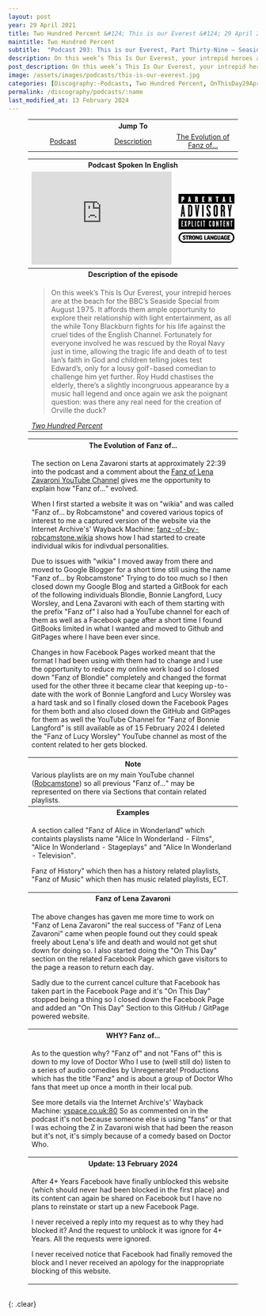 ```yaml
---
layout: post
year: 29 April 2021
title: Two Hundred Percent &#124; This is our Everest &#124; 29 April 2021
maintitle: Two Hundred Percent
subtitle:  "Podcast 293: This is our Everest, Part Thirty-Nine – Seaside Special, 1975"
description: On this week’s This Is Our Everest, your intrepid heroes are at the beach for the BBC’s Seaside Special from August 1975. It affords them ample opportunity to explore their relationship with light entertainment.
post_description: On this week’s This Is Our Everest, your intrepid heroes are at the beach for the BBC’s Seaside Special from August 1975. It affords them ample opportunity to explore their relationship with light entertainment.
image: /assets/images/podcasts/this-is-our-everest.jpg
categories: [Discography:-Podcasts, Two Hundred Percent, OnThisDay29April]
permalink: /discography/podcasts/:name
last_modified_at: 13 February 2024
---
```


<figure class="fig3">
<table style="text-align:center;">
<tr><th colspan="4">Jump To</th></tr>
<tr><td style="width:33.33%;"><a href="#infobox1">Podcast</a></td><td style="width:33.34%;"><a href="#infobox2">Description</a></td><td style="width:33.33%;"><a href="#infobox3">The Evolution of Fanz of...</a></td></tr>
</table>
</figure>

<figure class="fig3">
<table>
<tr id="infobox1"><th colspan="2">Podcast Spoken In English</th></tr>
<tr>
<td style="width:70%;"><iframe title="Embed Player" width="100%" height="188px" src="https://embed.acast.com/5e6e25fd4e83901b2aa768d1/608a5c38c64da6791b76062c" scrolling="no" frameBorder="0" style="border:none;overflow:hidden;"></iframe></td>
<td><img class="full-width" src="/assets/images/Parental_Advisory_Strong_Language_2002.png" /></td>
</tr>
<tr id="infobox2" class="split"><th colspan="2">Description of the episode</th></tr>
<tr><td colspan="3">
<blockquote>On this week’s This Is Our Everest, your intrepid heroes are at the beach for the BBC’s Seaside Special from August 1975. It affords them ample opportunity to explore their relationship with light entertainment, as all the while Tony Blackburn fights for his life against the cruel tides of the English Channel. Fortunately for everyone involved he was rescued by the Royal Navy just in time, allowing the tragic life and death of  to test Ian’s faith in God and children telling jokes test Edward’s, only for a lousy golf-based comedian to challenge him yet further. Roy Hudd chastises the elderly, there’s a slightly incongruous appearance by a music hall legend and once again we ask the poignant question: was there any real need for the creation of Orville the duck?</blockquote>
<cite><a class="external-link" href="https://play.acast.com/s/twohundredpercent/this-is-our-everest-part-thirty-nine-seaside-special-1975">Two Hundred Percent</a></cite>
</td></tr>
</table>
</figure>

<figure class="fig3">
<table>
<tr id="infobox3"><th>The Evolution of Fanz of...</th></tr>
<tr><td>
<p>The section on Lena Zavaroni starts at approximately 22:39 into the podcast and a comment about the <a class="external-link" href="https://www.youtube.com/@FanzOfLenaZavaroni">Fanz of Lena Zavaroni YouTube Channel</a> gives me the opportunity to explain how "Fanz of..." evolved.</p>
<p>When I first started a website it was on "wikia" and was called "Fanz of... by Robcamstone" and covered various topics of interest to me a captured version of the website via the Internet Archive's' Wayback Machine: <a class="external-link" href="https://web.archive.org/web/20151105074124/http://fanz-of-by-robcamstone.wikia.com/wiki/Robcamstone_Fanz_of...">fanz-of-by-robcamstone.wikia</a> shows how I had started to create individual wikis for indivdual personalities.</p>
<p>Due to issues with "wikia" I moved away from there and moved to Google Blogger for a short time still using the name "Fanz of... by Robcamstone" Trying to do too much so I then closed down my Google Blog and started a GitBook for each of the following individuals Blondie, Bonnie Langford, Lucy Worsley, and Lena Zavaroni with each of them starting with the prefix "Fanz of" I also had a YouTube channel for each of them as well as a Facebook page after a short time I found GitBooks limited in what I wanted and moved to Github and GitPages where I have been ever since.</p>
<p>Changes in how Facebook Pages worked meant that the format I had been using with them had to change and I use the opportunity to reduce my online work load so I closed down "Fanz of Blondie" completely and changed the format used for the other three it became clear that keeping up-to-date with the work of Bonnie Langford and Lucy Worsley was a hard task and so I finally closed down the Facebook Pages for them both and also closed down the GitHub and GitPages for them as well the YouTube Channel for "Fanz of Bonnie Langford" is still available as of 15 February 2024 I deleted the "Fanz of Lucy Worsley" YouTube channel as most of the content related to her gets blocked.</p>
</td></tr>
<tr id="infobox4"><th>Note</th></tr>
<tr><td>Various playlists are on my main YouTube channel (<a class="external-link" href="https://www.youtube.com/channel/UCxGas6kcIvNZVIpZfTPKLug">Robcamstone</a>) so all previous "Fanz of..." may be represented on there via Sections that contain related playlists.</td></tr>
<tr id="infobox5"><th>Examples</th></tr>
<tr><td>
<p>A section called "Fanz of Alice in Wonderland" which containts playslists name "Alice In Wonderland - Films", "Alice In Wonderland - Stageplays" and "Alice In Wonderland - Television".</p>
<p>Fanz of History" which then has a history related playlists, "Fanz of Music" which then has music related playlists, ECT.</p>
</td></tr>
<tr id="infobox6"><th>Fanz of Lena Zavaroni</th></tr>
<tr><td>
<p>The above changes has gaven me more time to work on "Fanz of Lena Zavaroni" the real success of "Fanz of Lena Zavaroni" came when people found out they could speak freely about Lena's life and death and would not get shut down for doing so. I also started doing the "On This Day" section on the related Facebook Page which gave visitors to the page a reason to return each day.</p>
<p>Sadly due to the current cancel culture that Facebook has taken part in the Facebook Page and it's "On This Day" stopped being a thing so I closed down the Facebook Page and added an "On This Day" Section to this GitHub / GitPage powered website.</p>
</td></tr>
<tr id="infobox7"><th>WHY? Fanz of...</th></tr>
<tr><td>
<p>As to the question why? "Fanz of" and not "Fans of" this is down to my love of Doctor Who I use to (well still do) listen to a series of audio comedies by Unregenerate! Productions which has the title "Fanz" and is about a group of Doctor Who fans that meet up once a month in their local pub.</p>
<p>See more details via the Internet Archive's' Wayback Machine: <a class="external-link" href="http://web.archive.org/web/20040608181609/http://www.vspace.co.uk:80">vspace.co.uk:80</a> So as commented on in the podcast it's not because someone else is using "fans" or that I was echoing the Z in Zavaroni wish that had been the reason but it's not, it's simply because of a comedy based on Doctor Who.</p>
</td></tr>
<tr id="infobox8"><th>Update: 13 February 2024</th></tr>
<tr><td>
<p>After 4+ Years Facebook have finally unblocked this website (which should never had been blocked in the first place) and its content can again be shared on Facebook but I have no plans to reinstate or start up a new Facebook Page.</p>
<p>I never received a reply into my request as to why they had blocked it? And the request to unblock it was ignore for 4+ Years. All the requests were ignored.</p>
<p>I never received notice that Facebook had finally removed the block and I never received an apology for the inappropriate blocking of this website.</p>
</td></tr>
</table>
</figure>

<br />{: .clear}

<style>
#infobox2 {scroll-margin-top: -3px;}
</style>


